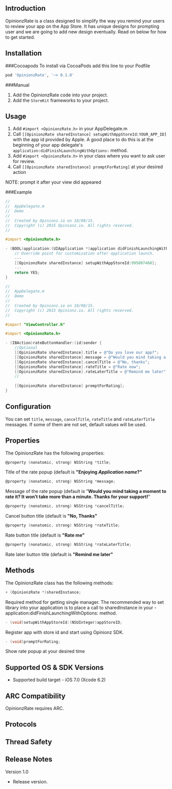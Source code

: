 Introduction
--------------

OpinionzRate is a class designed to simplify the way you remind your users to review your app on the App Store. It has unique designs for prompting user and we are going to add new design eventually. Read on below for how to get started.

Installation
--------------
###Cocoapods
To install via CocoaPods add this line to your Podfile
```ruby
pod 'OpinionzRate', '~> 0.1.0'
```

###Manual
1. Add the OpinionzRate code into your project.
2. Add the `StoreKit` frameworks to your project.

Usage
--------------
1. Add `#import <OpinionzRate.h>` in your AppDelegate.m
2. Call `[[OpinionzRate sharedInstance] setupWithAppStoreId:YOUR_APP_ID]` with the app id provided by Apple. A good place to do this is at the beginning of your app delegate's `application:didFinishLaunchingWithOptions:` method.
3. Add `#import <OpinionzRate.h>` in your class where you want to ask user for review. 
4. Call `[[OpinionzRate sharedInstance] promptForRating]` at your desired action

NOTE: prompt it after your view did appeared

###Example
```objective-c
//
//  AppDelegate.m
//  Demo
//
//  Created by Opinionz.io on 18/08/15.
//  Copyright (c) 2015 Opinionz.io. All rights reserved.
//

#import <OpinionzRate.h>

- (BOOL)application:(UIApplication *)application didFinishLaunchingWithOptions:(NSDictionary *)launchOptions {
    // Override point for customization after application launch.
    ---
    [[OpinionzRate sharedInstance] setupWithAppStoreId:995007460];
    ---
    return YES;
}
```

```objective-c
//
//  AppDelegate.m
//  Demo
//
//  Created by Opinionz.io on 18/08/15.
//  Copyright (c) 2015 Opinionz.io. All rights reserved.
//

#import "ViewController.h"

#import <OpinionzRate.h>

- (IBAction)rateButtonHandler:(id)sender {
    //Optional
    [[OpinionzRate sharedInstance].title = @"Do you love our app?";
    [[OpinionzRate sharedInstance].message = @"Would you mind taking a moment to rate it? It won’t take more than a minute. Thanks for your support!";
    [[OpinionzRate sharedInstance].cancelTitle = @"No, thanks";
    [[OpinionzRate sharedInstance].rateTitle = @"Rate now";
    [[OpinionzRate sharedInstance].rateLaterTitle = @"Remind me later";
    //
    
    [[OpinionzRate sharedInstance] promptForRating];
}
```

Configuration
-------------
You can set `title`, `message`, `cancelTitle`, `rateTitle` and `rateLaterTitle` messages. If some of them are not set, default values will be used.

Properties
--------------

The OpinionzRate has the following properties:
```objective-c
@property (nonatomic, strong) NSString *title;
```
Title of the rate popup (default is __"Enjoying _Application name_?"__

```objective-c
@property (nonatomic, strong) NSString *message;
```
Message of the rate popup (default is "__Would you mind taking a moment to rate it? It won’t take more than a minute. Thanks for your support!__"


```objective-c
@property (nonatomic, strong) NSString *cancelTitle;
```
Cancel button title (default is __"No, Thanks"__


```objective-c
@property (nonatomic, strong) NSString *rateTitle;
```
Rate button title (default is __"Rate me"__

```objective-c
@property (nonatomic, strong) NSString *rateLaterTitle;
```
Rate later button title (default is __"Remind me later"__


Methods
--------------

The OpinionzRate class has the following methods:
```objective-c
+ (OpinionzRate *)sharedInstance;
```
Required method for getting single manager. The recommended way to set library into your application is to place a call to sharedInstance in your -application:didFinishLaunchingWithOptions: method.


```objective-c
- (void)setupWithAppStoreId:(NSUInteger)appStoreID;
```
Register app with store id and start using Opinionz SDK.


```objective-c
- (void)promptForRating;
```
Show rate popup at your desired time

Supported OS & SDK Versions
-----------------------------

* Supported build target - iOS 7.0 (Xcode 6.2)


ARC Compatibility
------------------

OpinionzRate requires ARC. 

Protocols
---------------

Thread Safety
--------------

Release Notes
----------------

Version 1.0

- Release version.

